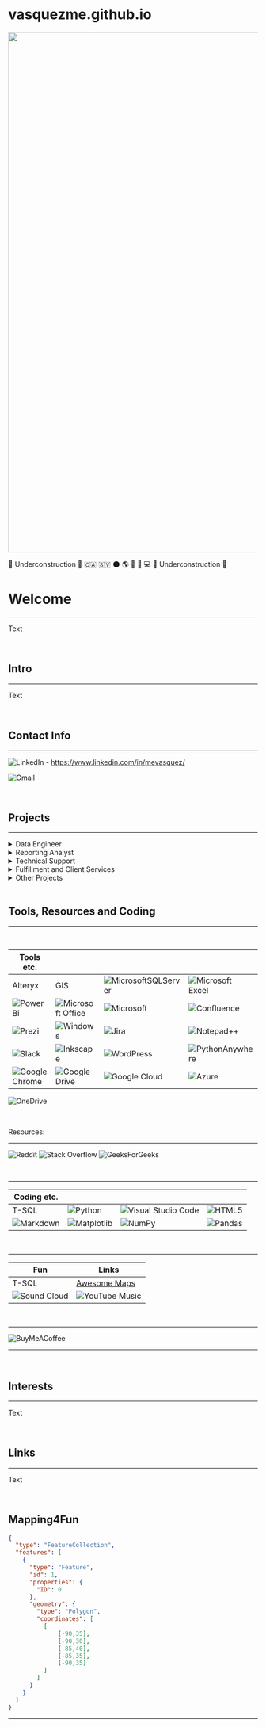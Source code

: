 # vasquezme.github.io

<img src="https://github.com/user-attachments/assets/fd394f66-87c0-4983-a95b-f426a69f0643" width="1050"/>

:construction: Underconstruction :construction: :canada: :el_salvador:	:new_moon: :earth_americas: :rugby_football:	:musical_note:	:computer:	:construction: Underconstruction :construction:

# Welcome
<hr />

Text

<br>

## **Intro**
<hr />

Text

<br>

## **Contact Info**
<hr />

![LinkedIn](https://img.shields.io/badge/linkedin-%230077B5.svg?style=for-the-badge&logo=linkedin&logoColor=white) - <https://www.linkedin.com/in/mevasquez/>


![Gmail](https://img.shields.io/badge/Gmail-D14836?style=for-the-badge&logo=gmail&logoColor=white)

<br>

## **Projects**
<hr />
<details>

<summary>Data Engineer</summary>

### Header

  - Highlight1
  - Highlight2

You can add an image or a code block, too.

```ruby
   Links/Resources
```

</details>

<details>

<summary>Reporting Analyst</summary>

### Header

  - Highlight1
  - Highlight2

You can add an image or a code block, too.

```ruby
   Links/Resources
```

</details>

</details>

<details>

<summary>Technical Support</summary>

### Header

  - Highlight1
  - Highlight2

You can add an image or a code block, too.

```ruby
   Links/Resources
```

</details>


<details>

<summary>Fulfillment and Client Services</summary>

### Header

  - Highlight1
  - Batch Scripting for Data Warehousing
      - Creating file managment process to create data management system
      - CMD line Batch Scripting using XCOPY, MD, MOVE, DEL, REN, TREE and others to manage files and directories across business systems.
      - CMD line used to call on WINZIP, zip and rename files for distribution

You can add an image or a code block, too.

```ruby
   Links/Resources
```

</details>

<details>

<summary>Other Projects</summary>

### TEA - PM2.5 in Toronto

  - Highlight1
  - Highlight2

You can add an image or a code block, too.
```ruby
   Links/Resources
```

### City of Toronto Arts Incubator Program

  - Highlight1
  - Highlight2

You can add an image or a code block, too.

```ruby
   Links/Resources
```

### Artscape

  - Highlight1
  - Highlight2

You can add an image or a code block, too.

```ruby
   Links/Resources
```

### CC Field Feasibility Study

  - Highlight1
  - Highlight2

You can add an image or a code block, too.
</details>
<br>


## **Tools, Resources and Coding**
<hr />
<br>

| Tools etc.|  |  |  |
| --- | --- | --- | --- | 
| Alteryx | GIS | ![MicrosoftSQLServer](https://img.shields.io/badge/Microsoft%20SQL%20Server-CC2927?style=for-the-badge&logo=microsoft%20sql%20server&logoColor=white) | ![Microsoft Excel](https://img.shields.io/badge/Microsoft_Excel-217346?style=for-the-badge&logo=microsoft-excel&logoColor=white) 
| ![Power Bi](https://img.shields.io/badge/power_bi-F2C811?style=for-the-badge&logo=powerbi&logoColor=black) |![Microsoft Office](https://img.shields.io/badge/Microsoft_Office-D83B01?style=for-the-badge&logo=microsoft-office&logoColor=white) | ![Microsoft](https://img.shields.io/badge/Microsoft-0078D4?style=for-the-badge&logo=microsoft&logoColor=white) | ![Confluence](https://img.shields.io/badge/confluence-%23172BF4.svg?style=for-the-badge&logo=confluence&logoColor=white)
|![Prezi](https://img.shields.io/badge/Prezi-%23000000.svg?style=for-the-badge&logo=Prezi&logoColor=white) | ![Windows](https://img.shields.io/badge/Windows-0078D6?style=for-the-badge&logo=windows&logoColor=white) | ![Jira](https://img.shields.io/badge/jira-%230A0FFF.svg?style=for-the-badge&logo=jira&logoColor=white) | ![Notepad++](https://img.shields.io/badge/Notepad++-90E59A.svg?style=for-the-badge&logo=notepad%2b%2b&logoColor=black) 
| ![Slack](https://img.shields.io/badge/Slack-4A154B?style=for-the-badge&logo=slack&logoColor=white) | ![Inkscape](https://img.shields.io/badge/Inkscape-e0e0e0?style=for-the-badge&logo=inkscape&logoColor=080A13) | ![WordPress](https://img.shields.io/badge/WordPress-%23117AC9.svg?style=for-the-badge&logo=WordPress&logoColor=white)| ![PythonAnywhere](https://img.shields.io/badge/pythonanywhere-%232F9FD7.svg?style=for-the-badge&logo=pythonanywhere&logoColor=151515) | 
![Google Chrome](https://img.shields.io/badge/Google%20Chrome-4285F4?style=for-the-badge&logo=GoogleChrome&logoColor=white) | ![Google Drive](https://img.shields.io/badge/Google%20Drive-4285F4?style=for-the-badge&logo=googledrive&logoColor=white) | ![Google Cloud](https://img.shields.io/badge/GoogleCloud-%234285F4.svg?style=for-the-badge&logo=google-cloud&logoColor=white) | ![Azure](https://img.shields.io/badge/azure-%230072C6.svg?style=for-the-badge&logo=microsoftazure&logoColor=white) |
![OneDrive](https://img.shields.io/badge/OneDrive-white?style=for-the-badge&logo=Microsoft%20OneDrive&logoColor=0078D4)

<br>

Resources:
<hr />

![Reddit](https://img.shields.io/badge/Reddit-%23FF4500.svg?style=for-the-badge&logo=Reddit&logoColor=white)
![Stack Overflow](https://img.shields.io/badge/-Stackoverflow-FE7A16?style=for-the-badge&logo=stack-overflow&logoColor=white)
![GeeksForGeeks](https://img.shields.io/badge/GeeksforGeeks-gray?style=for-the-badge&logo=geeksforgeeks&logoColor=35914c)

<br>

<hr />

| Coding etc.|  |  |  |
| --- | --- | --- | --- |
| T-SQL | ![Python](https://img.shields.io/badge/python-3670A0?style=for-the-badge&logo=python&logoColor=ffdd54) | ![Visual Studio Code](https://img.shields.io/badge/Visual%20Studio%20Code-0078d7.svg?style=for-the-badge&logo=visual-studio-code&logoColor=white) |![HTML5](https://img.shields.io/badge/html5-%23E34F26.svg?style=for-the-badge&logo=html5&logoColor=white) | 
![Markdown](https://img.shields.io/badge/markdown-%23000000.svg?style=for-the-badge&logo=markdown&logoColor=white) | ![Matplotlib](https://img.shields.io/badge/Matplotlib-%23ffffff.svg?style=for-the-badge&logo=Matplotlib&logoColor=black) | ![NumPy](https://img.shields.io/badge/numpy-%23013243.svg?style=for-the-badge&logo=numpy&logoColor=white) | ![Pandas](https://img.shields.io/badge/pandas-%23150458.svg?style=for-the-badge&logo=pandas&logoColor=white) | ![Plotly](https://img.shields.io/badge/Plotly-%233F4F75.svg?style=for-the-badge&logo=plotly&logoColor=white) | 

<br>

<hr />

| Fun| Links |
| --- | --- |
| T-SQL | [Awesome Maps](https://github.com/simsieg/awesome-maps) |
![Sound Cloud](https://img.shields.io/badge/sound%20cloud-FF5500?style=for-the-badge&logo=soundcloud&logoColor=white) | ![YouTube Music](https://img.shields.io/badge/YouTube_Music-FF0000?style=for-the-badge&logo=youtube-music&logoColor=white) | 

<br>

<hr />

![BuyMeACoffee](https://img.shields.io/badge/Buy%20Me%20a%20Coffee-ffdd00?style=for-the-badge&logo=buy-me-a-coffee&logoColor=black)


<hr />

<br>

## **Interests**
<hr />

Text

<br>


## Links
<hr />

Text

<br>


## **Mapping4Fun**
```geojson
{
  "type": "FeatureCollection",
  "features": [
    {
      "type": "Feature",
      "id": 1,
      "properties": {
        "ID": 0
      },
      "geometry": {
        "type": "Polygon",
        "coordinates": [
          [
              [-90,35],
              [-90,30],
              [-85,40],
              [-85,35],
              [-90,35]
          ]
        ]
      }
    }
  ]
}
```

<hr />



